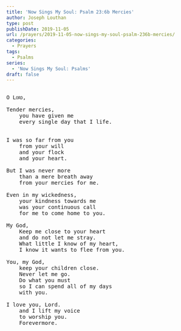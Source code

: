 ```yaml
---
title: 'Now Sings My Soul: Psalm 23:6b Mercies'
author: Joseph Louthan
type: post
publishDate: 2019-11-05
url: /prayers/2019-11-05-now-sings-my-soul-psalm-236b-mercies/
categories:
  - Prayers
tags:
  - Psalms
series:
  - 'Now Sings My Soul: Psalms'
draft: false
---
```

<pre>
<div style="font-variant: small-caps;">
O Lord,  
</div>
Tender mercies,
	you have given me
	every single day that I life.  


I was so far from you
	from your will 
	and your flock
	and your heart.  

But I was never more
	than a mere breath away
    from your mercies for me.  

Even in my wickedness,
	your kindness towards me
	was your continuous call
	for me to come home to you.  

My God,
	Keep me close to your heart
	and do not let me stray.
	What little I know of my heart,
	I know it wants to flee from you.  

You, my God,
	keep your children close.
	Never let me go.
	Do what you must
	so I can spend all of my days
	with you.  

I love you, Lord.
	and I lift my voice
	to worship you.
	Forevermore.
</pre>